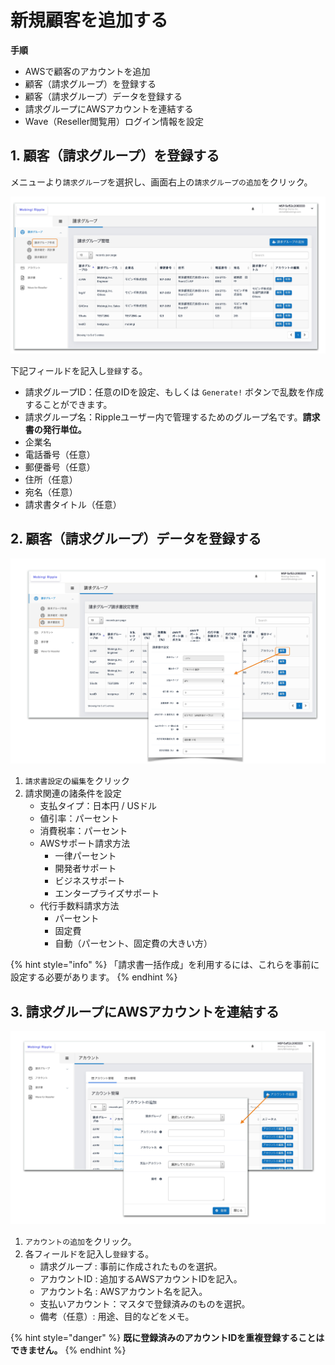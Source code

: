# 新規顧客を追加する

**手順**

* AWSで顧客のアカウントを追加
* 顧客（請求グループ）を登録する
* 顧客（請求グループ）データを登録する
* 請求グループにAWSアカウントを連結する
* Wave（Reseller閲覧用）ログイン情報を設定

## 1. 顧客（請求グループ）を登録する <a id="step1"></a>

メニューより`請求グループ`を選択し、画面右上の`請求グループの追加`をクリック。

![](../.gitbook/assets/snip20181005_11.png)

下記フィールドを記入し`登録`する。

* 請求グループID：任意のIDを設定、もしくは `Generate!` ボタンで乱数を作成することができます。
* 請求グループ名：Rippleユーザー内で管理するためのグループ名です。**請求書の発行単位。**
* 企業名
* 電話番号（任意）
* 郵便番号（任意）
* 住所（任意）
* 宛名（任意）
* 請求書タイトル（任意）

## 2. 顧客（請求グループ）データを登録する <a id="step2"></a>

![](../.gitbook/assets/snip20181005_14.png)

1. `請求書設定`の`編集`をクリック
2. 請求関連の諸条件を設定
   * 支払タイプ：日本円 / USドル
   * 値引率：パーセント
   * 消費税率：パーセント
   * AWSサポート請求方法
     * 一律パーセント
     * 開発者サポート
     * ビジネスサポート
     * エンタープライズサポート
   * 代行手数料請求方法
     * パーセント
     * 固定費
     * 自動（パーセント、固定費の大きい方）

{% hint style="info" %}
「請求書一括作成」を利用するには、これらを事前に設定する必要があります。
{% endhint %}

## 3. 請求グループにAWSアカウントを連結する <a id="step3"></a>

![](../.gitbook/assets/snip20181005_29.png)

1. `アカウントの追加`をクリック。
2. 各フィールドを記入し`登録`する。
   * 請求グループ : 事前に作成されたものを選択。
   * アカウントID : 追加するAWSアカウントIDを記入。
   * アカウント名 : AWSアカウント名を記入。
   * 支払いアカウント：マスタで登録済みのものを選択。
   * 備考（任意）: 用途、目的などをメモ。

{% hint style="danger" %}
**既に登録済みのアカウントIDを重複登録することはできません。**
{% endhint %}



